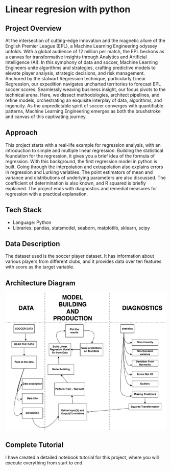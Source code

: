 # Linear regresion with python

## Project Overview

At the intersection of cutting-edge innovation and the magnetic allure of the English Premier League (EPL), a Machine Learning Engineering odyssey unfolds. With a global audience of 12 million per match, the EPL beckons as a canvas for transformative insights through Analytics and Artificial Intelligence (AI). In this symphony of data and soccer, Machine Learning Engineers unite algorithms and strategies, crafting predictive models to elevate player analysis, strategic decisions, and risk management. Anchored by the stalwart Regression technique, particularly Linear Regression, our expedition navigates uncharted territories to forecast EPL soccer scores. Seamlessly weaving business insight, our focus pivots to the technical arena. Here, we dissect methodologies, architect pipelines, and refine models, orchestrating an exquisite interplay of data, algorithms, and ingenuity. As the unpredictable spirit of soccer converges with quantifiable patterns, Machine Learning Engineering emerges as both the brushstroke and canvas of this captivating journey.

## Approach

This project starts with a real-life example for regression analysis, with an introduction to simple and multiple linear regression. Building the statistical foundation for the regression, it gives you a brief idea of the formula of regression. With this background, the first regression model in python is built. Going through the interpolation and extrapolation also explains errors in regression and Lurking variables. The point estimators of mean and variance and distributions of underlying parameters are also discussed. The coefficient of determination is also known, and R squared is briefly explained. The project ends with diagnostics and remedial measures for regression with a practical explanation. 

## Tech Stack

* Language: Python
* Libraries: pandas, statsmodel, seaborn, matplotlib, sklearn, scipy

## Data Description

The dataset used is the soccer player dataset. It has information about various players from different clubs, and it provides data over ten features with score as the target variable.

## Architecture Diagram
<img src="architecture_diagram.png">

## Complete Tutorial
I have created a detailed notebook tutorial for this project, where you will execute everything from start to end.
